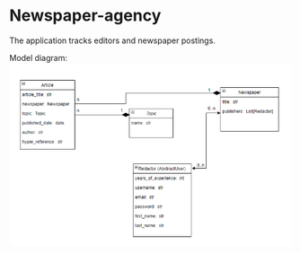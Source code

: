 # Newspaper-agency

The application tracks editors and newspaper postings.

Model diagram:
![newspaper_agency_diagram](static/image/newspaper_agency_diagram.png)

